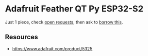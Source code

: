 # Adafruit Feather QT Py ESP32-S2
Just 1 piece, check [open requests](../../../../issues?q=is%3Aissue+is%3Aopen+%22Adafruit+Feather+QT+Py+ESP32-S2%22+in%3Atitle), then ask to [borrow this](../../../../issues/new?title=Borrow+request+for+Adafruit+Feather+QT+Py+ESP32-S2&body=1+piece+of+%5Bthis%5D%28..%2Fblob%2Fmain%2F.%2FHardware%2FMicrocontrollers%2FAdafruit_Feather_QT_Py_ESP32-S2.md%29+for+~2+weeks.).

## Resources
- https://www.adafruit.com/product/5325
